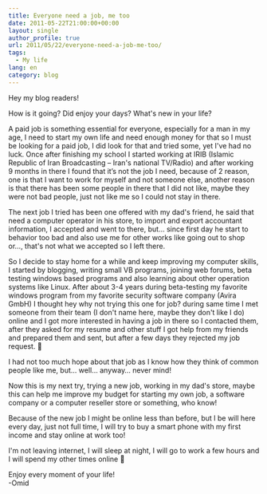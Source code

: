 ```yaml
---
title: Everyone need a job, me too
date: 2011-05-22T21:00:00+00:00
layout: single
author_profile: true
url: 2011/05/22/everyone-need-a-job-me-too/
tags:
  - My life
lang: en
category: blog
---
```

<div dir="ltr" trbidi="on">
  Hey my blog readers!</p> 
  
  <p>
    How is it going? Did enjoy your days? What's new in your life?
  </p>
  
  <p>
    A paid job is something essential for everyone, especially for a man in my age, I need to start my own life and need enough money for that so I must be looking for a paid job, I did look for that and tried some, yet I've had no luck. Once after finishing my school I started working at IRIB (Islamic Republic of Iran Broadcasting &#8211; Iran's national TV/Radio) and after working 9 months in there I found that it’s not the job I need, because of 2 reason, one is that I want to work for myself and not someone else, another reason is that there has been some people in there that I did not like, maybe they were not bad people, just not like me so I could not stay in there.
  </p>
  
  <p>
    The next job I tried has been one offered with my dad's friend, he said that need a computer operator in his store, to import and export accountant information, I accepted and went to there, but&#8230; since first day he start to behavior too bad and also use me for other works like going out to shop or&#8230;, that's not what we accepted so I left there.
  </p>
  
  <p>
    So I decide to stay home for a while and keep improving my computer skills, I started by blogging, writing small VB programs, joining web forums, beta testing windows based programs and also learning about other operation systems like Linux. After about 3-4 years during beta-testing my favorite windows program from my favorite security software company (Avira GmbH) I thought hey why not trying this one for job? during same time I met someone from their team (I don't name here, maybe they don't like I do) online and I got more interested in having a job in there so I contacted them, after they asked for my resume and other stuff I got help from my friends and prepared them and sent, but after a few days they rejected my job request. 🙁
  </p>
  
  <p>
    I had not too much hope about that job as I know how they think of common people like me, but&#8230; well&#8230; anyway&#8230; never mind!
  </p>
  
  <p>
    Now this is my next try, trying a new job, working in my dad's store, maybe this can help me improve my budget for starting my own job, a software company or a computer reseller store or something, who know!
  </p>
  
  <p>
    Because of the new job I might be online less than before, but I be will here every day, just not full time, I will try to buy a smart phone with my first income and stay online at work too!
  </p>
  
  <p>
    I'm not leaving internet, I will sleep at night, I will go to work a few hours and I will spend my other times online 🙂
  </p>
  
  <p>
    Enjoy every moment of your life!<br />-Omid</div>